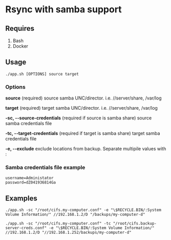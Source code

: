 # Rsync with samba support

## Requires
1. Bash
1. Docker 

## Usage
```
./app.sh [OPTIONS] source target
```
### Options
**source** (required) source samba UNC/director. i.e. //server/share, /var/log

**target** (required) target samba UNC/director. i.e. //server/share, /var/log

**-sc, --source-credentials** (required if source is samba share) source samba credentials file

**-tc, --target-credentials** (required if target is samba share) target samba credentials file

**-e, --exclude** exclude locations from backup. Separate multipile values with :


### Samba credentials file example
```
username=Administator
password=dZ041936814Ga
```

## Examples

```
./app.sh -sc "/root/cifs.my-computer.conf" -e "\$RECYCLE.BIN/:System Volume Information/" //192.168.1.2/D "/backups/my-computer-d"
```

```
./app.sh -sc "/root/cifs.my-computer.conf" -tc "/root/cifs.backup-server-creds.conf" -e "\$RECYCLE.BIN/:System Volume Information/" //192.168.1.2/D "//192.168.1.252/backups/my-computer-d"
```

